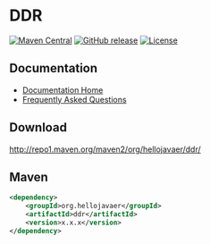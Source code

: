 # DDR

[![Maven Central](https://maven-badges.herokuapp.com/maven-central/org.hellojavaer/ddr/badge.svg)](https://maven-badges.herokuapp.com/maven-central/org.hellojavaer/ddr/)
[![GitHub release](https://img.shields.io/github/release/hellojavaer/ddr.svg)](https://github.com/hellojavaer/ddr/releases)
[![License](https://img.shields.io/badge/license-Apache%202-4EB1BA.svg)](https://www.apache.org/licenses/LICENSE-2.0.html)


## Documentation

- [Documentation Home](https://github.com/hellojavaer/ddr/wiki)
- [Frequently Asked Questions](https://github.com/hellojavaer/ddr/wiki/faq)


## Download

http://repo1.maven.org/maven2/org/hellojavaer/ddr/

## Maven

```xml
<dependency>
    <groupId>org.hellojavaer</groupId>
    <artifactId>ddr</artifactId>
    <version>x.x.x</version>
</dependency>
```
